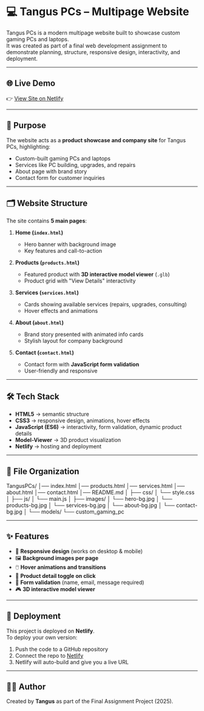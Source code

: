 # 💻 Tangus PCs – Multipage Website

Tangus PCs is a modern multipage website built to showcase custom gaming PCs and laptops.  
It was created as part of a final web development assignment to demonstrate planning, structure, responsive design, interactivity, and deployment.

---

## 🌐 Live Demo
👉 [View Site on Netlify](https://tangus-pcs.netlify.app)

---

## 📌 Purpose
The website acts as a **product showcase and company site** for Tangus PCs, highlighting:
- Custom-built gaming PCs and laptops
- Services like PC building, upgrades, and repairs
- About page with brand story
- Contact form for customer inquiries

---

## 🗂️ Website Structure
The site contains **5 main pages**:

1. **Home (`index.html`)**  
   - Hero banner with background image  
   - Key features and call-to-action  

2. **Products (`products.html`)**  
   - Featured product with **3D interactive model viewer** (`.glb`)  
   - Product grid with "View Details" interactivity  

3. **Services (`services.html`)**  
   - Cards showing available services (repairs, upgrades, consulting)  
   - Hover effects and animations  

4. **About (`about.html`)**  
   - Brand story presented with animated info cards  
   - Stylish layout for company background  

5. **Contact (`contact.html`)**  
   - Contact form with **JavaScript form validation**  
   - User-friendly and responsive  

---

## 🛠️ Tech Stack
- **HTML5** → semantic structure  
- **CSS3** → responsive design, animations, hover effects  
- **JavaScript (ES6)** → interactivity, form validation, dynamic product details  
- **Model-Viewer** → 3D product visualization  
- **Netlify** → hosting and deployment  

---

## 📂 File Organization
TangusPCs/
│── index.html
│── products.html
│── services.html
│── about.html
│── contact.html
│── README.md
│
├── css/
│ └── style.css
│
├── js/
│ └── main.js
│
├── images/
│ └── hero-bg.jpg
│ └── products-bg.jpg
│ └── services-bg.jpg
│ └── about-bg.jpg
│ └── contact-bg.jpg
│
└── models/
└── custom_gaming_pc


---

## ✨ Features
- 🎨 **Responsive design** (works on desktop & mobile)  
- 🖼️ **Background images per page**  
- 🖱️ **Hover animations and transitions**  
- 🛒 **Product detail toggle on click**  
- 📩 **Form validation** (name, email, message required)  
- 🎮 **3D interactive model viewer**  

---

## 🚀 Deployment
This project is deployed on **Netlify**.  
To deploy your own version:  
1. Push the code to a GitHub repository  
2. Connect the repo to [Netlify](https://www.netlify.com/)  
3. Netlify will auto-build and give you a live URL  

---

## 👨‍💻 Author
Created by **Tangus** as part of the Final Assignment Project (2025).  

